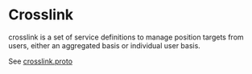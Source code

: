 # Crosslink

crosslink is a set of service definitions to manage position targets from users, either an aggregated basis or individual user basis.

See [crosslink.proto](./crosslink.proto)
